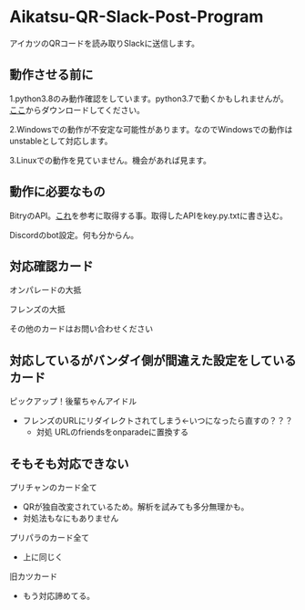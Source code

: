 # Aikatsu-QR-Slack-Post-Program
アイカツのQRコードを読み取りSlackに送信します。

## 動作させる前に
1.python3.8のみ動作確認をしています。python3.7で動くかもしれませんが。
[ここ](https://www.python.org/downloads/release/python-381/)からダウンロードしてください。

2.Windowsでの動作が不安定な可能性があります。なのでWindowsでの動作はunstableとして対応します。

3.Linuxでの動作を見ていません。機会があれば見ます。

## 動作に必要なもの
BitryのAPI。[これ](https://qiita.com/maruyam-a/items/96c8ad733c770a44117e)を参考に取得する事。取得したAPIをkey.py.txtに書き込む。

Discordのbot設定。何も分からん。

## 対応確認カード
オンパレードの大抵

フレンズの大抵

その他のカードはお問い合わせください

## 対応しているがバンダイ側が間違えた設定をしているカード
ピックアップ！後輩ちゃんアイドル
- フレンズのURLにリダイレクトされてしまう←いつになったら直すの？？？
   - 対処 URLのfriendsをonparadeに置換する

## そもそも対応できない
プリチャンのカード全て
- QRが独自改変されているため。解析を試みても多分無理かも。
 - 対処法もなにもありません
 
プリパラのカード全て 
- 上に同じく

旧カツカード
- もう対応諦めてる。
